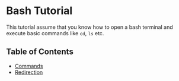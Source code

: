 # Bash Tutorial

This tutorial assume that you know how to open a bash terminal and
execute basic commands like `cd`, `ls` etc.



## Table of Contents

* [Commands](commands.md)
* [Redirection](redirection.md)

